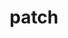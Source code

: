 ---
title: "patch"
layout: cache
categories: [package, develop-2025-01-12]
meta: {"versions": ["2.7.6"], "compilers": ["gcc@=11.4.0", "gcc@=9.4.0", "oneapi@=2024.2.1"], "oss": ["ubuntu20.04", "ubuntu22.04"], "platforms": ["linux"], "targets": ["neoverse_v2", "ppc64le", "x86_64_v3"], "stacks": ["e4s", "e4s-neoverse-v2", "e4s-oneapi", "e4s-power", "root"], "num_specs": 4, "num_specs_by_stack": {"root": 4, "e4s-power": 1, "e4s-neoverse-v2": 1, "e4s": 1, "e4s-oneapi": 1}}
spec_details: [{"hash": "b4evl3kxn3xlovlve4pamhwuftm3v63g", "compiler": "gcc@=9.4.0", "versions": ["2.7.6"], "os": "ubuntu20.04", "platform": "linux", "target": "ppc64le", "variants": ["build_system=autotools"], "stacks": ["root", "e4s-power"], "size": "-", "tarball": "https://binaries.spack.io/develop-2025-01-12/build_cache/linux-ubuntu20.04-ppc64le/gcc-9.4.0/patch-2.7.6/linux-ubuntu20.04-ppc64le-gcc-9.4.0-patch-2.7.6-b4evl3kxn3xlovlve4pamhwuftm3v63g.spack"}, {"hash": "uevfenydeofez52esrbwmxwvtdmkvniy", "compiler": "gcc@=11.4.0", "versions": ["2.7.6"], "os": "ubuntu22.04", "platform": "linux", "target": "neoverse_v2", "variants": ["build_system=autotools"], "stacks": ["root", "e4s-neoverse-v2"], "size": "-", "tarball": "https://binaries.spack.io/develop-2025-01-12/build_cache/linux-ubuntu22.04-neoverse_v2/gcc-11.4.0/patch-2.7.6/linux-ubuntu22.04-neoverse_v2-gcc-11.4.0-patch-2.7.6-uevfenydeofez52esrbwmxwvtdmkvniy.spack"}, {"hash": "o47ebrgzfzxzvkll4ru4aan26quzd4vt", "compiler": "gcc@=11.4.0", "versions": ["2.7.6"], "os": "ubuntu22.04", "platform": "linux", "target": "x86_64_v3", "variants": ["build_system=autotools"], "stacks": ["root", "e4s"], "size": "-", "tarball": "https://binaries.spack.io/develop-2025-01-12/build_cache/linux-ubuntu22.04-x86_64_v3/gcc-11.4.0/patch-2.7.6/linux-ubuntu22.04-x86_64_v3-gcc-11.4.0-patch-2.7.6-o47ebrgzfzxzvkll4ru4aan26quzd4vt.spack"}, {"hash": "gjb4mbxdeee5sbwflrd2djneji4kthxy", "compiler": "oneapi@=2024.2.1", "versions": ["2.7.6"], "os": "ubuntu22.04", "platform": "linux", "target": "x86_64_v3", "variants": ["build_system=autotools"], "stacks": ["e4s-oneapi", "root"], "size": "-", "tarball": "https://binaries.spack.io/develop-2025-01-12/build_cache/linux-ubuntu22.04-x86_64_v3/oneapi-2024.2.1/patch-2.7.6/linux-ubuntu22.04-x86_64_v3-oneapi-2024.2.1-patch-2.7.6-gjb4mbxdeee5sbwflrd2djneji4kthxy.spack"}]
---